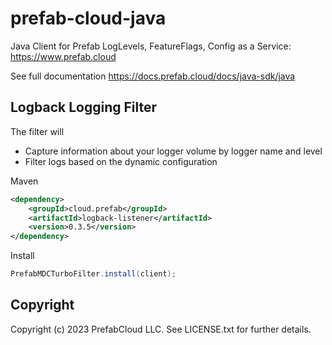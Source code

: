 # prefab-cloud-java
Java Client for Prefab LogLevels, FeatureFlags, Config as a Service: https://www.prefab.cloud

See full documentation https://docs.prefab.cloud/docs/java-sdk/java

## Logback Logging Filter

The filter will 
* Capture information about your logger volume by logger name and level
* Filter logs based on the dynamic configuration


Maven
```xml
<dependency>
    <groupId>cloud.prefab</groupId>
    <artifactId>logback-listener</artifactId>
    <version>0.3.5</version>
</dependency>
```

Install
```java
PrefabMDCTurboFilter.install(client);
```

## Copyright

Copyright (c) 2023 PrefabCloud LLC. See LICENSE.txt for further details.
